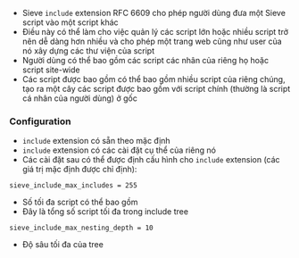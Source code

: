 - Sieve `include` extension RFC 6609 cho phép người dùng đưa một Sieve script vào một script khác
- Điều này có thể làm cho việc quản lý các script lớn hoặc nhiều script trở nên dễ dàng hơn nhiều và cho phép một trang web cũng như user của nó xây dựng các thư viện của script
- Người dùng có thể bao gồm các script các nhân của riêng họ hoặc script site-wide
- Các script được bao gồm có thể bao gồm nhiều script của riêng chúng, tạo ra một cây các script được bao gồm với script chính (thường là script cá nhân của người dùng) ở gốc
### Configuration
- `include` extension có sẵn theo mặc định
- `include` extension có các cài đặt cụ thể của riêng nó
- Các cài đặt sau có thể được định cấu hình cho `include` extension (các giá trị mặc định được chỉ định):

`sieve_include_max_includes = 255`
  - Số tối đa script có thể bao gồm
  - Đây là tổng số script tối đa trong include tree
 
`sieve_include_max_nesting_depth = 10`
  - Độ sâu tối đa của tree
